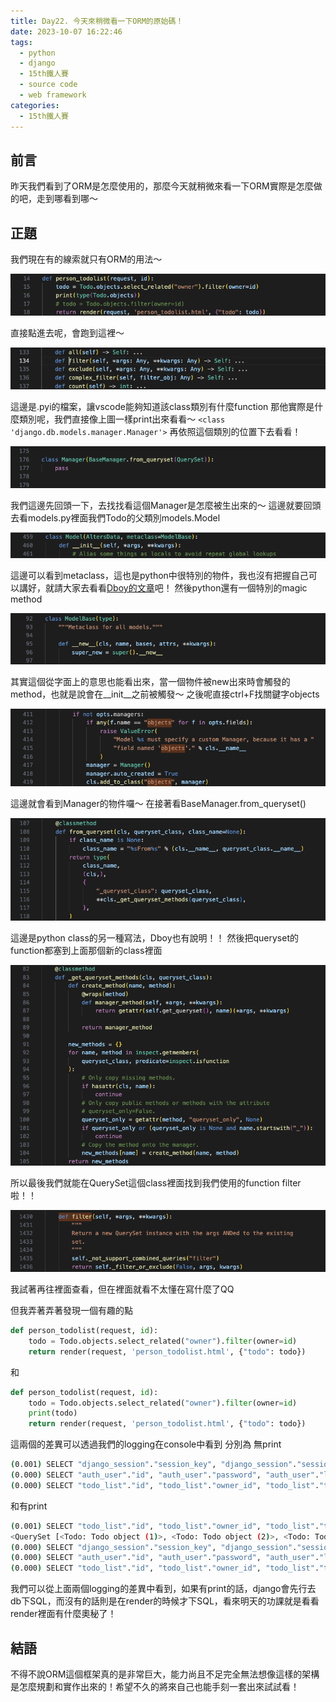 ```yaml
---
title: Day22. 今天來稍微看一下ORM的原始碼！
date: 2023-10-07 16:22:46
tags: 
  - python
  - django
  - 15th鐵人賽
  - source code
  - web framework
categories:
  - 15th鐵人賽
---
```


## 前言
昨天我們看到了ORM是怎麼使用的，那麼今天就稍微來看一下ORM實際是怎麼做的吧，走到哪看到哪～

## 正題
我們現在有的線索就只有ORM的用法～

![](images/2023-10-07Day22.今天來稍微看一下ORM的原始碼！/20162905IWodg17n7P.png)

直接點進去呢，會跑到這裡～

![](images/2023-10-07Day22.今天來稍微看一下ORM的原始碼！/20162905sh8mp80urR.png)

這邊是.pyi的檔案，讓vscode能夠知道該class類別有什麼function
那他實際是什麼類別呢，我們直接像上圖一樣print出來看看～
`<class 'django.db.models.manager.Manager'>`
再依照這個類別的位置下去看看！

![](images/2023-10-07Day22.今天來稍微看一下ORM的原始碼！/20162905P3BAiJtokw.png)

我們這邊先回頭一下，去找找看這個Manager是怎麼被生出來的～
這邊就要回頭去看models.py裡面我們Todo的父類別models.Model

![](images/2023-10-07Day22.今天來稍微看一下ORM的原始碼！/20162905g5fgzAzTIf.png)

這邊可以看到metaclass，這也是python中很特別的物件，我也沒有把握自己可以講好，就請大家去看看[Dboy的文章](https://dboyliao.medium.com/%E6%B7%BA%E8%AB%87-python-metaclass-dfacf24d6dd5)吧！
然後python還有一個特別的magic method

![](images/2023-10-07Day22.今天來稍微看一下ORM的原始碼！/20162905OFDHoGRSiu.png)

其實這個從字面上的意思也能看出來，當一個物件被new出來時會觸發的method，也就是說會在__init__之前被觸發～
之後呢直接ctrl+F找關鍵字objects

![](images/2023-10-07Day22.今天來稍微看一下ORM的原始碼！/20162905Cb5OssHmiC.png)

這邊就會看到Manager的物件囉～
在接著看BaseManager.from_queryset()

![](images/2023-10-07Day22.今天來稍微看一下ORM的原始碼！/20162905FDYIitrGFC.png)

這邊是python class的另一種寫法，Dboy也有說明！！
然後把queryset的function都塞到上面那個新的class裡面

![](images/2023-10-07Day22.今天來稍微看一下ORM的原始碼！/20162905z0vSzrhXFl.png)

所以最後我們就能在QuerySet這個class裡面找到我們使用的function filter啦！！

![](images/2023-10-07Day22.今天來稍微看一下ORM的原始碼！/20162905asYzlNoI10.png)

我試著再往裡面查看，但在裡面就看不太懂在寫什麼了QQ

但我弄著弄著發現一個有趣的點
```py
def person_todolist(request, id):
    todo = Todo.objects.select_related("owner").filter(owner=id)
    return render(request, 'person_todolist.html', {"todo": todo})
```
和
```py
def person_todolist(request, id):
    todo = Todo.objects.select_related("owner").filter(owner=id)
    print(todo)
    return render(request, 'person_todolist.html', {"todo": todo})
```
這兩個的差異可以透過我們的logging在console中看到
分別為
無print
```bash
(0.001) SELECT "django_session"."session_key", "django_session"."session_data", "django_session"."expire_date" FROM "django_session" WHERE ("django_session"."expire_date" > '2023-10-07 08:16:37.529260' AND "django_session"."session_key" = 'hyj5kk8n038t2ofx6owx45fzva85u36z') LIMIT 21; args=('2023-10-07 08:16:37.529260', 'hyj5kk8n038t2ofx6owx45fzva85u36z'); alias=default
(0.000) SELECT "auth_user"."id", "auth_user"."password", "auth_user"."last_login", "auth_user"."is_superuser", "auth_user"."username", "auth_user"."first_name", "auth_user"."last_name", "auth_user"."email", "auth_user"."is_staff", "auth_user"."is_active", "auth_user"."date_joined" FROM "auth_user" WHERE "auth_user"."id" = 1 LIMIT 21; args=(1,); alias=default
(0.000) SELECT "todo_list"."id", "todo_list"."owner_id", "todo_list"."title", "todo_list"."complete", "todo_list"."add_date", "person"."id", "person"."name", "person"."sex" FROM "todo_list" INNER JOIN "person" ON ("todo_list"."owner_id" = "person"."id") WHERE "todo_list"."owner_id" = 1; args=(1,); alias=default
```
和有print
```bash
(0.001) SELECT "todo_list"."id", "todo_list"."owner_id", "todo_list"."title", "todo_list"."complete", "todo_list"."add_date", "person"."id", "person"."name", "person"."sex" FROM "todo_list" INNER JOIN "person" ON ("todo_list"."owner_id" = "person"."id") WHERE "todo_list"."owner_id" = 1 LIMIT 21; args=(1,); alias=default
<QuerySet [<Todo: Todo object (1)>, <Todo: Todo object (2)>, <Todo: Todo object (3)>]>
(0.000) SELECT "django_session"."session_key", "django_session"."session_data", "django_session"."expire_date" FROM "django_session" WHERE ("django_session"."expire_date" > '2023-10-07 08:15:55.474015' AND "django_session"."session_key" = 'hyj5kk8n038t2ofx6owx45fzva85u36z') LIMIT 21; args=('2023-10-07 08:15:55.474015', 'hyj5kk8n038t2ofx6owx45fzva85u36z'); alias=default
(0.000) SELECT "auth_user"."id", "auth_user"."password", "auth_user"."last_login", "auth_user"."is_superuser", "auth_user"."username", "auth_user"."first_name", "auth_user"."last_name", "auth_user"."email", "auth_user"."is_staff", "auth_user"."is_active", "auth_user"."date_joined" FROM "auth_user" WHERE "auth_user"."id" = 1 LIMIT 21; args=(1,); alias=default
(0.000) SELECT "todo_list"."id", "todo_list"."owner_id", "todo_list"."title", "todo_list"."complete", "todo_list"."add_date", "person"."id", "person"."name", "person"."sex" FROM "todo_list" INNER JOIN "person" ON ("todo_list"."owner_id" = "person"."id") WHERE "todo_list"."owner_id" = 1; args=(1,); alias=default
```
我們可以從上面兩個logging的差異中看到，如果有print的話，django會先行去db下SQL，而沒有的話則是在render的時候才下SQL，看來明天的功課就是看看render裡面有什麼奧秘了！


## 結語
不得不說ORM這個框架真的是非常巨大，能力尚且不足完全無法想像這樣的架構是怎麼規劃和實作出來的！希望不久的將來自己也能手刻一套出來試試看！
